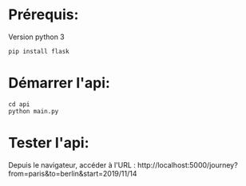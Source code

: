 # Prérequis:

Version python 3

```shell
pip install flask
```

# Démarrer l'api:

```shell
cd api
python main.py
```

# Tester l'api:

Depuis le navigateur, accéder à l'URL : http://localhost:5000/journey?from=paris&to=berlin&start=2019/11/14
